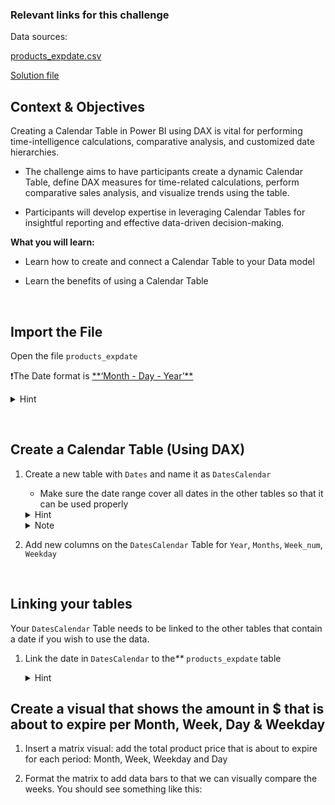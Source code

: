<div role="tabpanel" class="tab-pane" id="exercise-solution">
<div id="exercice-content" class="px-5 py-3">


<h3 id="relevant-links-for-this-challenge">Relevant links for this challenge</h3>

<p>Data sources:</p>

<p><a href="https://drive.google.com/file/d/1N5oJ5AnirIzXdboNFZ4gQHwuOry_y4iq/view?usp=drive_link" target="_blank">products_expdate.csv</a></p>

<p><a href="https://drive.google.com/file/d/1EW-x7mbZylEFxAtngkQYYkIYFZTtXEV7/view?usp=drive_link" target="_blank">Solution file</a></p>

<h2 id="context--objectives">Context &amp; Objectives</h2>

<p>Creating a Calendar Table in Power BI using DAX is vital for performing time-intelligence calculations, comparative analysis, and customized date hierarchies.</p>

<ul>
<li>
<p>The challenge aims to have participants create a dynamic Calendar Table, define DAX measures for time-related calculations, perform comparative sales analysis, and visualize trends using the table.</p>
</li>
<li>
<p>Participants will develop expertise in leveraging Calendar Tables for insightful reporting and effective data-driven decision-making.</p>
</li>
</ul>

<p><strong>What you will learn:</strong></p>

<ul>
<li>
<p>Learn how to create and connect a Calendar Table to your Data model</p>
</li>
<li>
<p>Learn the benefits of using a Calendar Table</p>
</li>
</ul>

<p><br></p>

<h2 id="import-the-file">Import the File</h2>

<p>Open the file <code>products_expdate</code></p>

<p>❗️The Date format is <u>**‘Month - Day - Year’**</u></p>

<details>
<summary>Hint </summary>

<ul>
<li>You can use the CalendarAuto() function (read more about this function <a href="https://learn.microsoft.com/en-us/dax/calendarauto-function-dax" target="_blank">here</a>)</li>
<li>OR alternatively the Calendar function (eg. CALENDAR (DATE (1910, 1,1), DATE(2030,12,31)) but adjusting the dates so it better suits your model needs</li>
</ul>
</details>

<p><br></p>

<h2 id="create-a-calendar-table-using-dax">Create a Calendar Table (Using DAX)</h2>

<ol>
<li>
<p>Create a new table with <code>Dates</code> and name it as <code>DatesCalendar</code></p>

<ul>
<li>Make sure the date range cover all dates in the other tables so that it can be used properly</li>
</ul>

<details>
<summary>Hint </summary>
<p>Use the YEAR, MONTH, WEEKDAY and WEEKNUM functions to create the new columns in the DatesCalendar table</p>
</details>

<details>
<summary>Note</summary>

<p>You must make sure that PowerBI is able to read the Exp Date column as a US-formatted date. You can use PowerQuery to set the Locale data type to US date
<img src="https://wagon-public-assets.s3.eu-west-3.amazonaws.com/05-Dashboarding/05-Power-BI-2/03-Calendar-Table-in-DAX-asset-1-image.png" alt=""></p>

</details>
</li>
<li>
<p>Add new columns on the <code>DatesCalendar</code> Table for <code>Year</code>, <code>Months</code>, <code>Week_num</code>, <code>Weekday</code></p>

<p><br></p>
</li>
</ol>

<h2 id="linking-your-tables">Linking your tables</h2>

<p>Your <code>DatesCalendar</code> Table needs to be linked to the other tables that contain a date if you wish to use the data.</p>

<ol>
<li>
<p>Link the date in <code>DatesCalendar</code> to the<em>**</em> <code>products_expdate</code> table</p>

<details>
<summary>Hint</summary>

<p>When you have multiple tables containing different dates, you will need to link your <code>DatesCalendar</code> dates dimension to all the corresponding dates in the other tables: 
<img src="https://wagon-public-assets.s3.eu-west-3.amazonaws.com/05-Dashboarding/05-Power-BI-2/03-Calendar-Table-in-DAX-asset-2-Untitled.png" alt=""></p>

</details>
</li>
</ol>

<h2 id="create-a-visual-that-shows-the-amount-in--that-is-about-to-expire-per-month-week-day--weekday">Create a visual that shows the amount in $ that is about to expire per Month, Week, Day &amp; Weekday</h2>

<ol>
<li>
<p>Insert a matrix visual: add the total product price that is about to expire for each period: Month, Week, Weekday and Day</p>
</li>
<li>
<p>Format the matrix to add data bars to that we can visually compare the weeks. You should see something like this:</p>

<p><img src="https://wagon-public-assets.s3.eu-west-3.amazonaws.com/05-Dashboarding/05-Power-BI-2/03-Calendar-Table-in-DAX-asset-3-Untitled.png" alt=""></p>
</li>
</ol>



</div>
</div>